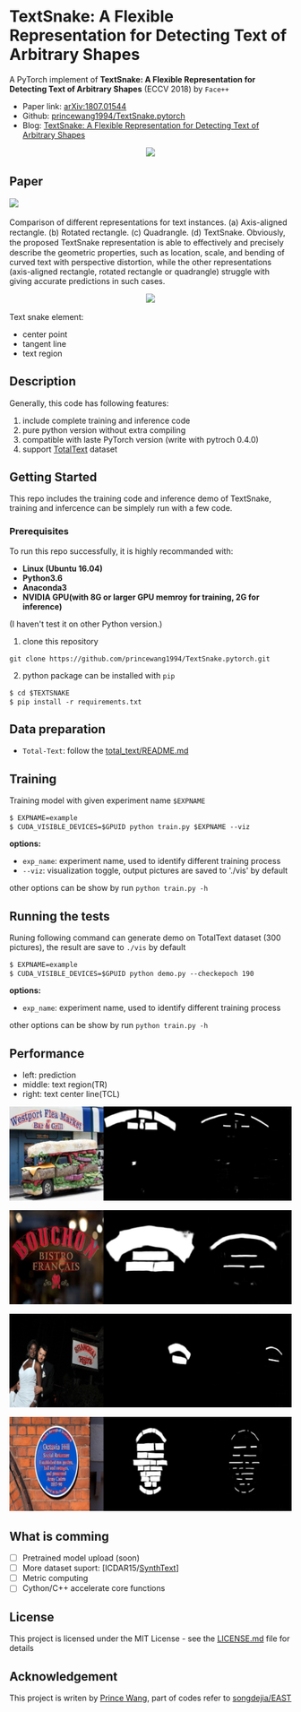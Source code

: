 # TextSnake: A Flexible Representation for Detecting Text of Arbitrary Shapes

A PyTorch implement of **TextSnake: A Flexible Representation for Detecting Text of Arbitrary Shapes** (ECCV 2018) by `Face++`

- Paper link: [arXiv:1807.01544](https://arxiv.org/abs/1807.01544)
- Github: [princewang1994/TextSnake.pytorch](https://github.com/princewang1994/TextSnake.pytorch)
- Blog: [TextSnake: A Flexible Representation for Detecting Text of Arbitrary Shapes](http://blog.prince2015.club/2019/01/06/TextSnake/)

<div style="color:#0000FF" align="center">
<img src="http://princepicbed.oss-cn-beijing.aliyuncs.com/blog_20190120144708.png" width="630"/> 
</div>

## Paper


![](http://princepicbed.oss-cn-beijing.aliyuncs.com/blog_20181228172334.png)

Comparison of diﬀerent representations for text instances. (a) Axis-aligned rectangle. (b) Rotated rectangle. (c) Quadrangle. (d) TextSnake. Obviously, the proposed TextSnake representation is able to eﬀectively and precisely describe the geometric properties, such as location, scale, and bending of curved text with perspective distortion, while the other representations (axis-aligned rectangle, rotated rectangle or quadrangle) struggle with giving accurate predictions in such cases.

<div style="color:#0000FF" align="center">
<img src="http://princepicbed.oss-cn-beijing.aliyuncs.com/blog_20181228172346.png" width="530"/> 
</div>


Text snake element:

- center point
- tangent line
- text region

## Description

Generally, this code has following features:

1. include complete training and inference code
2. pure python version without extra compiling
3. compatible with laste PyTorch version (write with pytroch 0.4.0)
4. support [TotalText](https://github.com/cs-chan/Total-Text-Dataset) dataset


## Getting Started

This repo includes the training code and inference demo of TextSnake, training and infercence can be simplely run with a  few code. 

### Prerequisites

To run this repo successfully, it is highly recommanded with:

- **Linux (Ubuntu 16.04)**
- **Python3.6**
- **Anaconda3**
- **NVIDIA GPU(with 8G or larger GPU memroy for training, 2G for inference)**

(I haven't test it on other Python version.)

1. clone this repository

```shell
git clone https://github.com/princewang1994/TextSnake.pytorch.git
```

2. python package can be installed with `pip`
```shell
$ cd $TEXTSNAKE
$ pip install -r requirements.txt
```

## Data preparation

* `Total-Text`: follow the [total_text/README.md](dataset/total_text/README.md)

## Training

Training model with given experiment name `$EXPNAME`

```shell
$ EXPNAME=example
$ CUDA_VISIBLE_DEVICES=$GPUID python train.py $EXPNAME --viz
```

**options:**

- `exp_name`: experiment name, used to identify different training process
- `--viz`: visualization toggle, output pictures are saved to './vis' by default

other options can be show by run `python train.py -h`

## Running the tests

Runing following command can generate demo on TotalText dataset (300 pictures), the result are save to `./vis` by default

```shell
$ EXPNAME=example
$ CUDA_VISIBLE_DEVICES=$GPUID python demo.py --checkepoch 190
```

**options:**

- `exp_name`: experiment name, used to identify different training process

other options can be show by run `python train.py -h`

## Performance

- left: prediction
- middle: text region(TR)
- right: text center line(TCL)

![](demo/24_img650.jpg)

![](demo/26_img612.jpg)

![](demo/13_img637.jpg)

![](demo/107_img600.jpg)

## What is comming

- [ ] Pretrained model upload (soon)
- [ ] More dataset suport: [ICDAR15/[SynthText](https://github.com/ankush-me/SynthText)]
- [ ] Metric computing
- [ ] Cython/C++ accelerate core functions

## License

This project is licensed under the MIT License - see the [LICENSE.md](LICENSE.md) file for details

## Acknowledgement

This project is writen by [Prince Wang](https://github.com/princewang1994), part of codes refer to [songdejia/EAST](https://github.com/songdejia/EAST)